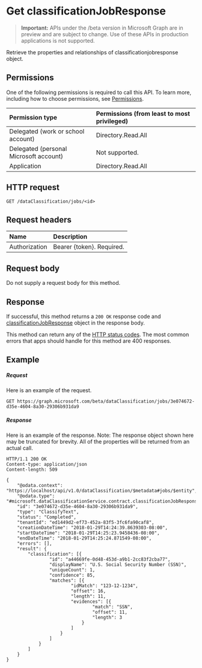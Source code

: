 # Get classificationJobResponse

> **Important:** APIs under the /beta version in Microsoft Graph are in preview and are subject to change. Use of these APIs in production applications is not supported.

Retrieve the properties and relationships of classificationjobresponse object.

## Permissions
One of the following permissions is required to call this API. To learn more, including how to choose permissions, see [Permissions](../../../concepts/permissions_reference.md).

|Permission type      | Permissions (from least to most privileged)              |
|:--------------------|:---------------------------------------------------------|
|Delegated (work or school account) | Directory.Read.All    |
|Delegated (personal Microsoft account) | Not supported.   |
|Application | Directory.Read.All  | 

## HTTP request
<!-- { "blockType": "ignored" } -->
```http
GET /dataClassification/jobs/<id>
```

## Request headers
| Name      |Description|
|:----------|:----------|
| Authorization  | Bearer {token}. Required.|

## Request body
Do not supply a request body for this method.

## Response
If successful, this method returns a `200 OK` response code and [classificationJobResponse](../resources/classificationjobresponse.md) object in the response body.

This method can return any of the [HTTP status codes](../../../concepts/errors.md). The most common errors that apps should handle for this method are 400 responses. 

## Example
##### Request
Here is an example of the request.
<!-- {
  "blockType": "request",
  "name": "get_classificationjobresponse"
}-->
```http
GET https://graph.microsoft.com/beta/dataClassification/jobs/3e074672-d35e-4604-8a30-29306b931da9
```
##### Response
Here is an example of the response. Note: The response object shown here may be truncated for brevity. All of the properties will be returned from an actual call.
<!-- {
  "blockType": "response",
  "truncated": true,
  "@odata.type": "microsoft.graph.classificationJobResponse"
} -->
```http
HTTP/1.1 200 OK
Content-type: application/json
Content-length: 509

{
	"@odata.context": "https://localhost/api/v1.0/dataClassification/$metadata#jobs/$entity",
	"@odata.type": "#microsoft.dataClassificationService.contract.classificationJobResponse",
	"id": "3e074672-d35e-4604-8a30-29306b931da9",
	"type": "ClassifyText",
	"status": "Completed",
	"tenantId": "ed1449d2-ef73-452a-83f5-3fc6fa90caf8",
	"creationDateTime": "2018-01-29T14:24:39.8639303-08:00",
	"startDateTime": "2018-01-29T14:25:23.9458436-08:00",
	"endDateTime": "2018-01-29T14:25:24.871549-08:00",
	"errors": [],
	"result": {
		"classification": [{
				"id": "a44669fe-0d48-453d-a9b1-2cc83f2cba77",
				"displayName": "U.S. Social Security Number (SSN)",
				"uniqueCount": 1,
				"confidence": 85,
				"matches": [{
						"idMatch": "123-12-1234",
						"offset": 16,
						"length": 11,
						"evidences": [{
								"match": "SSN",
								"offset": 11,
								"length": 3
							}
						]
					}
				]
			}
		]
	}
}
```

<!-- uuid: 8fcb5dbc-d5aa-4681-8e31-b001d5168d79
2015-10-25 14:57:30 UTC -->
<!-- {
  "type": "#page.annotation",
  "description": "Get classificationJobResponse",
  "keywords": "",
  "section": "documentation",
  "tocPath": ""
}-->